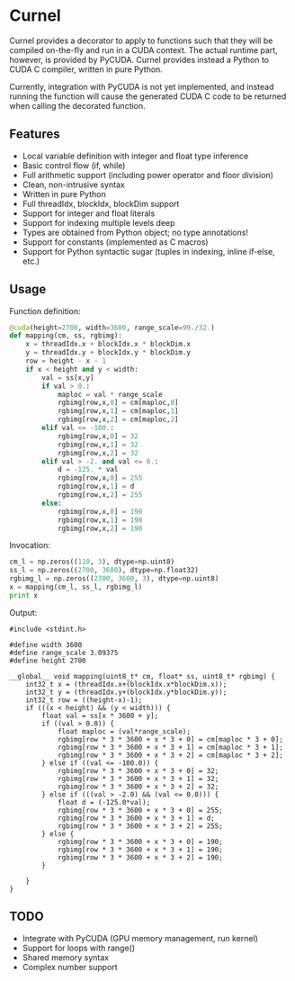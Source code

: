 Curnel
======

Curnel provides a decorator to apply to functions such that they will be compiled on-the-fly and run in a CUDA context.
The actual runtime part, however, is provided by PyCUDA. Curnel provides instead a Python to CUDA C compiler, 
written in pure Python.

Currently, integration with PyCUDA is not yet implemented, and instead running the function will cause the generated CUDA C code to be returned when calling the decorated function.

Features
--------

* Local variable definition with integer and float type inference
* Basic control flow (if, while)
* Full arithmetic support (including power operator and floor division)
* Clean, non-intrusive syntax
* Written in pure Python
* Full threadIdx, blockIdx, blockDim support
* Support for integer and float literals
* Support for indexing multiple levels deep
* Types are obtained from Python object; no type annotations!
* Support for constants (implemented as C macros)
* Support for Python syntactic sugar (tuples in indexing, inline if-else, etc.)

Usage
-----

Function definition:
```python
@cuda(height=2700, width=3600, range_scale=99./32.)
def mapping(cm, ss, rgbimg):
    x = threadIdx.x + blockIdx.x * blockDim.x
    y = threadIdx.y + blockIdx.y * blockDim.y
    row = height - x - 1
    if x < height and y < width:
        val = ss[x,y]
        if val > 0.:
            maploc = val * range_scale
            rgbimg[row,x,0] = cm[maploc,0]
            rgbimg[row,x,1] = cm[maploc,1]
            rgbimg[row,x,2] = cm[maploc,2]
        elif val <= -100.:
            rgbimg[row,x,0] = 32
            rgbimg[row,x,1] = 32
            rgbimg[row,x,2] = 32
        elif val > -2. and val <= 0.:
            d = -125. * val
            rgbimg[row,x,0] = 255
            rgbimg[row,x,1] = d
            rgbimg[row,x,2] = 255
        else:
            rgbimg[row,x,0] = 190
            rgbimg[row,x,1] = 190
            rgbimg[row,x,2] = 190
```
  
Invocation:
  
```python
cm_l = np.zeros((110, 3), dtype=np.uint8)
ss_l = np.zeros((2700, 3600), dtype=np.float32)
rgbimg_l = np.zeros((2700, 3600, 3), dtype=np.uint8)
x = mapping(cm_l, ss_l, rgbimg_l)
print x
```

Output:

```Cuda
#include <stdint.h>

#define width 3600
#define range_scale 3.09375
#define height 2700

__global__ void mapping(uint8_t* cm, float* ss, uint8_t* rgbimg) {
    int32_t x = (threadIdx.x+(blockIdx.x*blockDim.x));
    int32_t y = (threadIdx.y+(blockIdx.y*blockDim.y));
    int32_t row = ((height-x)-1);
    if (((x < height) && (y < width))) {
        float val = ss[x * 3600 + y];
        if ((val > 0.0)) {
            float maploc = (val*range_scale);
            rgbimg[row * 3 * 3600 + x * 3 + 0] = cm[maploc * 3 + 0];
            rgbimg[row * 3 * 3600 + x * 3 + 1] = cm[maploc * 3 + 1];
            rgbimg[row * 3 * 3600 + x * 3 + 2] = cm[maploc * 3 + 2];
        } else if ((val <= -100.0)) {
            rgbimg[row * 3 * 3600 + x * 3 + 0] = 32;
            rgbimg[row * 3 * 3600 + x * 3 + 1] = 32;
            rgbimg[row * 3 * 3600 + x * 3 + 2] = 32;
        } else if (((val > -2.0) && (val <= 0.0))) {
            float d = (-125.0*val);
            rgbimg[row * 3 * 3600 + x * 3 + 0] = 255;
            rgbimg[row * 3 * 3600 + x * 3 + 1] = d;
            rgbimg[row * 3 * 3600 + x * 3 + 2] = 255;
        } else {
            rgbimg[row * 3 * 3600 + x * 3 + 0] = 190;
            rgbimg[row * 3 * 3600 + x * 3 + 1] = 190;
            rgbimg[row * 3 * 3600 + x * 3 + 2] = 190;
        }
        
    }
}
```

TODO
----

* Integrate with PyCUDA (GPU memory management, run kernel)
* Support for loops with range()
* Shared memory syntax
* Complex number support
